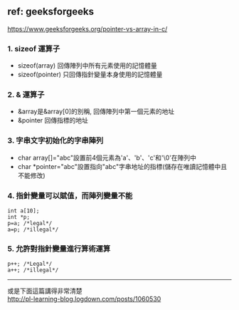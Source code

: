 ## ref: geeksforgeeks
https://www.geeksforgeeks.org/pointer-vs-array-in-c/

### 1. sizeof 運算子
- sizeof(array) 回傳陣列中所有元素使用的記憶體量
- sizeof(pointer) 只回傳指針變量本身使用的記憶體量

### 2. & 運算子
- &array是&array[0]的別稱, 回傳陣列中第一個元素的地址
- &pointer 回傳指標的地址

### 3. 字串文字初始化的字串陣列
- char array[]="abc"設置前4個元素為'a'、'b'、'c'和'\0'在陣列中
- char *pointer="abc"設置指向"abc"字串地址的指標(儲存在唯讀記憶體中且不能修改)

### 4. 指針變量可以賦值，而陣列變量不能
```
int a[10];
int *p; 
p=a; /*legal*/
a=p; /*illegal*/ 
```

### 5. 允許對指針變量進行算術運算
```
p++; /*Legal*/
a++; /*illegal*/ 
```

---
或是下面這篇講得非常清楚  
http://pl-learning-blog.logdown.com/posts/1060530
